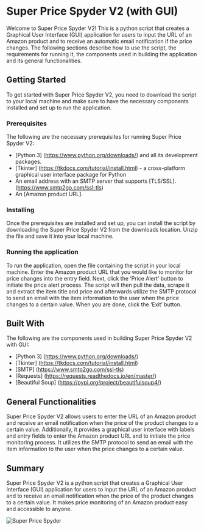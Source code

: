 # Super Price Spyder V2 (with GUI)

Welcome to Super Price Spyder V2! This is a python script that creates a Graphical User Interface (GUI) application for users to input the URL of an Amazon product and to receive an automatic email notification if the price changes. The following sections describe how to use the script, the requirements for running it, the components used in building the application and its general functionalities.

## Getting Started

To get started with Super Price Spyder V2, you need to download the script to your local machine and make sure to have the necessary components installed and set up to run the application.

### Prerequisites

The following are the necessary prerequisites for running Super Price Spyder V2:

* [Python 3] (https://www.python.org/downloads/) and all its development packages.
* [Tkinter] (https://tkdocs.com/tutorial/install.html) - a cross-platform graphical user interface package for Python
* An email address with an SMTP server that supports [TLS/SSL]. (https://www.smtp2go.com/ssl-tls)
* An [Amazon product URL].

### Installing

Once the prerequisites are installed and set up, you can install the script by downloading the Super Price Spyder V2 from the downloads location. Unzip the file and save it into your local machine.

### Running the application

To run the application, open the file containing the script in your local machine. Enter the Amazon product URL that you would like to monitor for price changes into the entry field. Next, click the ‘Price Alert’ button to initiate the price alert process. The script will then pull the data, scrape it and extract the item title and price and afterwards utilize the SMTP protocol to send an email with the item information to the user when the price changes to a certain value. When you are done, click the ‘Exit’ button.

## Built With

The following are the components used in building Super Price Spyder V2 with GUI:

* [Python 3]  (https://www.python.org/downloads/)
* [Tkinter] (https://tkdocs.com/tutorial/install.html)
* [SMTP] (https://www.smtp2go.com/ssl-tls)
* [Requests] (https://requests.readthedocs.io/en/master/)
* [Beautiful Soup] (https://pypi.org/project/beautifulsoup4/)

## General Functionalities

Super Price Spyder V2 allows users to enter the URL of an Amazon product and receive an email notification when the price of the product changes to a certain value. Additionally, it provides a graphical user interface with labels and entry fields to enter the Amazon product URL and to initiate the price monitoring process. It utilizes the SMTP protocol to send an email with the item information to the user when the price changes to a certain value.

## Summary

Super Price Spyder V2 is a python script that creates a Graphical User Interface (GUI) application for users to input the URL of an Amazon product and to receive an email notification when the price of the product changes to a certain value. It makes price monitoring of an Amazon product easy and accessible to anyone. 

![Super Price Spyder](./image.jpg)
